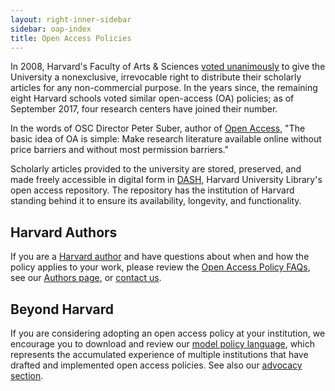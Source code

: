 ```yaml
---
layout: right-inner-sidebar
sidebar: oap-index
title: Open Access Policies
---
```


In 2008, Harvard's Faculty of Arts & Sciences [voted unanimously]({{site.baseurl}}/policies/fas/) to give the University a nonexclusive, irrevocable right to distribute their scholarly articles for any non-commercial purpose. In the years since, the remaining eight Harvard schools voted similar open-access (OA) policies; as of September 2017, four research centers have joined their number.

In the words of OSC Director Peter Suber, author of [Open Access](http://cyber.law.harvard.edu/hoap/Open_Access_%28the_book%29), "The basic idea of OA is simple: Make research literature available online without price barriers and without most permission barriers."

Scholarly articles provided to the university are stored, preserved, and made freely accessible in digital form in [DASH](http://dash.harvard.edu/), Harvard University Library's open access repository.  The repository has the institution of Harvard standing behind it to ensure its availability, longevity, and functionality.

## Harvard Authors

If you are a [Harvard author]({{site.baseurl}}/authors/) and have questions about when and how the policy applies to your work, please review the [Open Access Policy FAQs]({{site.baseurl}}/policies/faq/), see our [Authors page]({{site.baseurl}}/authors/), or [contact us](mailto:osc@harvard.edu).

## Beyond Harvard

If you are considering adopting an open access policy at your institution, we encourage you to download and review our [model policy language]({{site.baseurl}}/modelpolicy/), which represents the accumulated experience of multiple institutions that have drafted and implemented open access policies. See also our [advocacy section]({{site.baseurl}}/programs/advocacy/).
